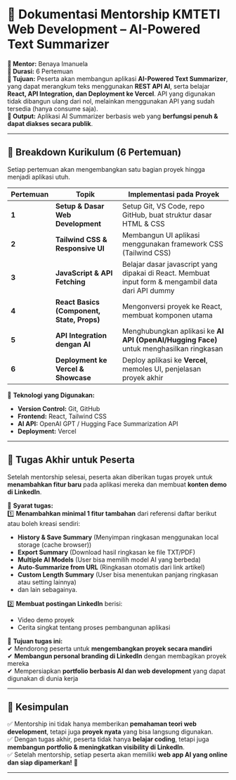 # **📄 Dokumentasi Mentorship KMTETI Web Development – AI-Powered Text Summarizer**

**📌 Mentor:** Benaya Imanuela  
**📌 Durasi:** 6 Pertemuan  
**📌 Tujuan:** Peserta akan membangun aplikasi **AI-Powered Text Summarizer**, yang dapat merangkum teks menggunakan **REST API AI**, serta belajar **React, API Integration, dan Deployment ke Vercel**. API yang digunakan tidak dibangun ulang dari nol, melainkan menggunakan API yang sudah tersedia (hanya consume saja).  
**📌 Output:** Aplikasi AI Summarizer berbasis web yang **berfungsi penuh & dapat diakses secara publik**.

---

## **🔹 Breakdown Kurikulum (6 Pertemuan)**

Setiap pertemuan akan mengembangkan satu bagian proyek hingga menjadi aplikasi utuh.

| **Pertemuan** | **Topik**                                  | **Implementasi pada Proyek**                                                            |
| ------------- | ------------------------------------------ | --------------------------------------------------------------------------------------- |
| **1**         | **Setup & Dasar Web Development**          | Setup Git, VS Code, repo GitHub, buat struktur dasar HTML & CSS                         |
| **2**         | **Tailwind CSS & Responsive UI**           | Membangun UI aplikasi menggunakan framework CSS (Tailwind CSS)                          |
| **3**         | **JavaScript & API Fetching**              | Belajar dasar javascript yang dipakai di React. Membuat input form & mengambil data dari API dummy |
| **4**         | **React Basics (Component, State, Props)** | Mengonversi proyek ke React, membuat komponen utama                                     |
| **5**         | **API Integration dengan AI**              | Menghubungkan aplikasi ke **AI API (OpenAI/Hugging Face)** untuk menghasilkan ringkasan |
| **6**         | **Deployment ke Vercel & Showcase**        | Deploy aplikasi ke **Vercel**, memoles UI, penjelasan proyek akhir                      |

📌 **Teknologi yang Digunakan:**  
- **Version Control:** Git, GitHub  
- **Frontend:** React, Tailwind CSS  
- **AI API:** OpenAI GPT / Hugging Face Summarization API  
- **Deployment:** Vercel  

---

## **🎯 Tugas Akhir untuk Peserta**

Setelah mentorship selesai, peserta akan diberikan tugas proyek untuk **menambahkan fitur baru** pada aplikasi mereka dan membuat **konten demo di LinkedIn**.

📌 **Syarat tugas:**  
1️⃣ **Menambahkan minimal 1 fitur tambahan** dari referensi daftar berikut atau boleh kreasi sendiri:
- **History & Save Summary** (Menyimpan ringkasan menggunakan local storage (cache browser))
- **Export Summary** (Download hasil ringkasan ke file TXT/PDF)
- **Multiple AI Models** (User bisa memilih model AI yang berbeda)
- **Auto-Summarize from URL** (Ringkasan otomatis dari link artikel)
- **Custom Length Summary** (User bisa menentukan panjang ringkasan atau setting lainnya)  
- dan lain sebagainya.

2️⃣ **Membuat postingan LinkedIn** berisi:
- Video demo proyek
- Cerita singkat tentang proses pembangunan aplikasi

📌 **Tujuan tugas ini:**  
✔ Mendorong peserta untuk **mengembangkan proyek secara mandiri**  
✔ **Membangun personal branding di LinkedIn** dengan membagikan proyek mereka  
✔ Mempersiapkan **portfolio berbasis AI dan web development** yang dapat digunakan di dunia kerja

---

## **📌 Kesimpulan**

✅ Mentorship ini tidak hanya memberikan **pemahaman teori web development**, tetapi juga **proyek nyata** yang bisa langsung digunakan.  
✅ Dengan tugas akhir, peserta tidak hanya **belajar coding**, tetapi juga **membangun portfolio & meningkatkan visibility di LinkedIn**.  
✅ Setelah mentorship, setiap peserta akan memiliki **web app AI yang online dan siap dipamerkan!** 🚀

---
